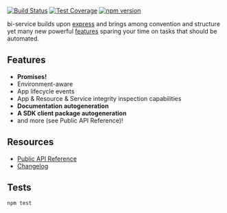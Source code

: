 [![Build Status](https://travis-ci.org/BohemiaInteractive/bi-service.svg?branch=master)](https://travis-ci.org/BohemiaInteractive/bi-service)  [![Test Coverage](https://codeclimate.com/github/BohemiaInteractive/bi-service/badges/coverage.svg)](https://codeclimate.com/github/BohemiaInteractive/bi-service/coverage) [![npm version](https://badge.fury.io/js/bi-service.svg)](https://www.npmjs.com/package/bi-service)  

bi-service builds upon [express](http://expressjs.com/) and brings among convention and structure yet many new powerful [features](https://github.com/BohemiaInteractive/bi-service#features) sparing your time on tasks that should be automated.

Features
-------------------
* **Promises!**
* Environment-aware
* App lifecycle events
* App & Resource & Service integrity inspection capabilities
* **Documentation autogeneration**
* **A SDK client package autogeneration**
* and more (see Public API Reference)!

Resources
-------------------
* [Public API Reference](https://bohemiainteractive.github.io/bi-service/)
* [Changelog](./CHANGELOG.md)

Tests
-------------------

`npm test`

